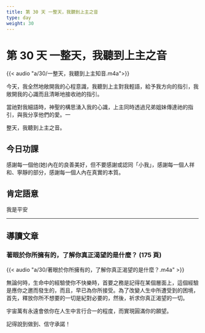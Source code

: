 ```yaml
---
title: 第 30 天 一整天，我聽到上主之音
type: day
weight: 30
---
```


# 第 30 天 一整天，我聽到上主之音

{{< audio "a/30/一整天，我聽到上主知音.m4a">}}

今天，我全然地敞開我的心程意識，我聽到上主對我輕語，給予我方向的指引，我敞開我的心識而且清晰地接收祂的指引。

當祂對我細語時，神聖的構思湧入我的心識，上主同時透過兄弟姐妹傳達祂的指引，與我分享他們的愛。一

整天，我聽到上主之音。

## 今日功課

感謝每一個他(她)內在的良善美好，但不要感謝或認同「小我」，感謝每一個人祥和、寧靜的部分，感謝每一個人內在真實的本質。

## 肯定語意

我是平安

---

## 導讀文章

### 著眼於你所擁有的，了解你真正渴望的是什麼？ (175 頁)

{{< audio "a/30/著眼於你所擁有的，了解你真正渴望的是什麼？.m4a" >}}

無論何時，生命中的經驗使你不快樂時，首要之務是記得在某個層面上，這個經驗是應你之邀而發生的，而且，早已為你所接受。為了改變人生中所遭受到的困境，首先，釋放你所不想要的一切是紀對必要的，然後，祈求你真正渴望的一切。

宇宙萬有永遠會依你在人生中言行合一的程度，而實現圓滿你的願望。

記得說到做到、信守承諾！
